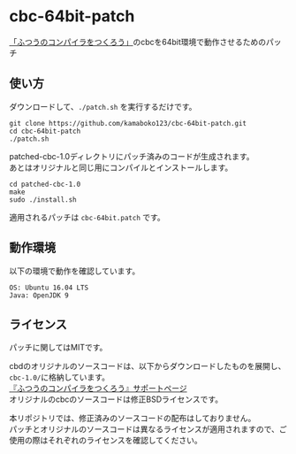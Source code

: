 # cbc-64bit-patch
[「ふつうのコンパイラをつくろう」](https://www.sbcr.jp/product/4797337958/)のcbcを64bit環境で動作させるためのパッチ

## 使い方
ダウンロードして、`./patch.sh` を実行するだけです。

```
git clone https://github.com/kamaboko123/cbc-64bit-patch.git
cd cbc-64bit-patch
./patch.sh
```

patched-cbc-1.0ディレクトリにパッチ済みのコードが生成されます。  
あとはオリジナルと同じ用にコンパイルとインストールします。

```
cd patched-cbc-1.0
make
sudo ./install.sh
```

適用されるパッチは `cbc-64bit.patch` です。

## 動作環境
以下の環境で動作を確認しています。

```
OS: Ubuntu 16.04 LTS
Java: OpenJDK 9
```

## ライセンス
パッチに関してはMITです。  
  
cbdのオリジナルのソースコードは、以下からダウンロードしたものを展開し、`cbc-1.0/`に格納しています。  
[『ふつうのコンパイラをつくろう』サポートページ](http://www.loveruby.net/ja/stdcompiler/)  
オリジナルのcbcのソースコードは修正BSDライセンスです。  
  
本リポジトリでは、修正済みのソースコードの配布はしておりません。  
パッチとオリジナルのソースコードは異なるライセンスが適用されますので、ご使用の際はそれぞれのライセンスを確認してください。  

